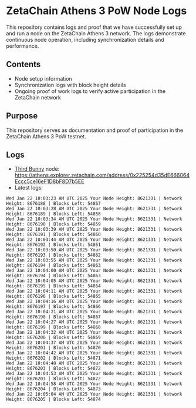 # ZetaChain Athens 3 PoW Node Logs
This repository contains logs and proof that we have successfully set up and run a node on the ZetaChain Athens 3 network. The logs demonstrate continuous node operation, including synchronization details and performance.

## Contents
- Node setup information
- Synchronization logs with block height details
- Ongoing proof of work logs to verify active participation in the ZetaChain network

## Purpose
This repository serves as documentation and proof of participation in the ZetaChain Athens 3 PoW testnet.

## Logs

- [Third Bunny](https://thirdbunny.xyz/) node: https://athens.explorer.zetachain.com/address/0x225254d35dE666064Eccc5ce16eF1D8bF8D7b5EE
- Latest logs:
```
Wed Jan 22 10:03:23 AM UTC 2025 Your Node Height: 8621331 | Network Height: 8676188 | Blocks Left: 54857
Wed Jan 22 10:03:28 AM UTC 2025 Your Node Height: 8621331 | Network Height: 8676189 | Blocks Left: 54858
Wed Jan 22 10:03:34 AM UTC 2025 Your Node Height: 8621331 | Network Height: 8676190 | Blocks Left: 54859
Wed Jan 22 10:03:39 AM UTC 2025 Your Node Height: 8621331 | Network Height: 8676191 | Blocks Left: 54860
Wed Jan 22 10:03:44 AM UTC 2025 Your Node Height: 8621331 | Network Height: 8676192 | Blocks Left: 54861
Wed Jan 22 10:03:50 AM UTC 2025 Your Node Height: 8621331 | Network Height: 8676193 | Blocks Left: 54862
Wed Jan 22 10:03:55 AM UTC 2025 Your Node Height: 8621331 | Network Height: 8676194 | Blocks Left: 54863
Wed Jan 22 10:04:00 AM UTC 2025 Your Node Height: 8621331 | Network Height: 8676194 | Blocks Left: 54863
Wed Jan 22 10:04:05 AM UTC 2025 Your Node Height: 8621331 | Network Height: 8676195 | Blocks Left: 54864
Wed Jan 22 10:04:11 AM UTC 2025 Your Node Height: 8621331 | Network Height: 8676196 | Blocks Left: 54865
Wed Jan 22 10:04:16 AM UTC 2025 Your Node Height: 8621331 | Network Height: 8676197 | Blocks Left: 54866
Wed Jan 22 10:04:21 AM UTC 2025 Your Node Height: 8621331 | Network Height: 8676198 | Blocks Left: 54867
Wed Jan 22 10:04:27 AM UTC 2025 Your Node Height: 8621331 | Network Height: 8676199 | Blocks Left: 54868
Wed Jan 22 10:04:32 AM UTC 2025 Your Node Height: 8621331 | Network Height: 8676200 | Blocks Left: 54869
Wed Jan 22 10:04:37 AM UTC 2025 Your Node Height: 8621331 | Network Height: 8676201 | Blocks Left: 54870
Wed Jan 22 10:04:42 AM UTC 2025 Your Node Height: 8621331 | Network Height: 8676202 | Blocks Left: 54871
Wed Jan 22 10:04:48 AM UTC 2025 Your Node Height: 8621331 | Network Height: 8676203 | Blocks Left: 54872
Wed Jan 22 10:04:53 AM UTC 2025 Your Node Height: 8621331 | Network Height: 8676203 | Blocks Left: 54872
Wed Jan 22 10:04:58 AM UTC 2025 Your Node Height: 8621331 | Network Height: 8676204 | Blocks Left: 54873
Wed Jan 22 10:05:04 AM UTC 2025 Your Node Height: 8621331 | Network Height: 8676205 | Blocks Left: 54874
```
